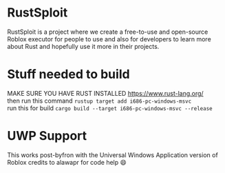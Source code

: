 # RustSploit
RustSploit is a project where we create a free-to-use and open-source Roblox executor for people to use and also for developers to learn more about Rust and hopefully use it more in their projects.

# Stuff needed to build<br>
MAKE SURE YOU HAVE RUST INSTALLED https://www.rust-lang.org/<br>
then run this command `rustup target add i686-pc-windows-msvc` <br>
run this for build `cargo build --target i686-pc-windows-msvc --release`

# UWP Support<br>
This works post-byfron with the Universal Windows Application version of Roblox
credits to alawapr for code help :smile:
